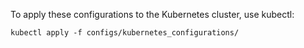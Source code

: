 To apply these configurations to the Kubernetes cluster,  use kubectl:

```
kubectl apply -f configs/kubernetes_configurations/
```